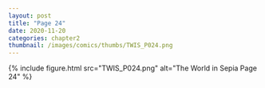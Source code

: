 ```yaml
---
layout: post
title: "Page 24"
date: 2020-11-20
categories: chapter2
thumbnail: /images/comics/thumbs/TWIS_P024.png
---
```


{% include figure.html src="TWIS_P024.png" alt="The World in Sepia Page 24" %}
